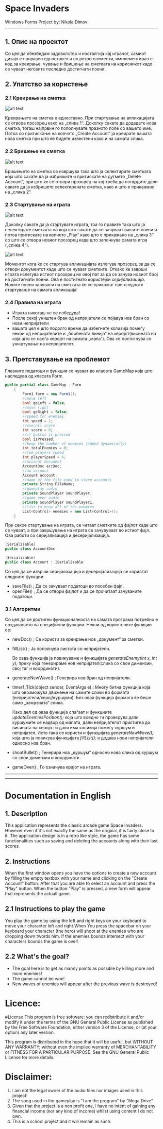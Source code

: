 # Space Invaders
Windows Forms Project by: Nikola Dimov
***
## 1. Опис на проектот
Со цел да обезбедам задоволство и носталгија кај играчот, самиот дизајн е направен едноставен и со ретро елементи, имплементиран е код за креирање, чување и бришење на сметката на корисникот каде се чуваат неговите последно достигнати поени.
## 2. Упатство за користење
### 2.1 Креирање на сметка
![alt text](https://github.com/DimovNikola/SpaceInvaders/blob/master/createAccount.png "Create Account")

Креирањето на сметка е едноставно.
При стартување на апликацијата се отвора прозорец како на „слика 1“. Доколку сакате да додадете нова сметка, тогаш најпрвин го пополнувате празното поле со вашето име. Потоа со притискање на копчето „Create Account“ ја креирате вашата нова сметка при што ќе бидете известени како и на самата слика.

### 2.2 Бришење на сметка
![alt text](https://github.com/DimovNikola/SpaceInvaders/blob/master/deleteAccount.png "Delete Account")

Бришењето на сметка се извршува така што ја селектирате сметката која што сакате да ја избришите и притискате на дугмето „Delete Account“, при што ќе се отвори прозорец на кој треба да потврдите дали сакате да ја избришете селектираната сметка, како и што е прикажано на „слика 2“.

### 2.3 Стартување на играта
![alt text](https://github.com/DimovNikola/SpaceInvaders/blob/master/playGame.png "Play Game")

Доколку сакате да ја стартувате играта, тоа го правите така што ја селектирате сметката на која што сакате да се зачуваат вашите поени и потоа притискате на копчето „Play“ како што е прикажано на „слика 3“ со што се отвора новиот прозорец каде што започнува самата игра („слика 4“). 

![alt text](https://github.com/DimovNikola/SpaceInvaders/blob/master/gameplay.png "Gameplay")

Моментот кога ќе се стартува апликацијата излегува прозорец за да се отвори документот каде што се чуваат сметките. Откако ќе заврши играта излегува истиот прозорец но овој пат за да се зачува новиот број на достигнати поени. Ова е постигнато користејки *серијализација*. Новите поени зачувани на сметката ќе се прикажат при следното стартување на самата апликација!

### 2.4 Правила на играта
* Играта никогаш не се победува!
* После секој уништен бран од непријатели се појавуа нов бран со нови непријатели
* вашата цел е што подолго време да избегнете колизија помеѓу некои од непријателите и „борбената линија“ на херојот(висината на која што се наоѓа херојот на самата „мапа“). Ова се постигнува со уништување на непријателот.

## 3. Претставување на проблемот
Главните податоци и функции се чуваат во класата GameMap која што наследува од класата Form. 
```c#
public partial class GameMap : Form
    {
        Form1 form = new Form1();
        //move left
        bool goLeft = false;
        //move right
        bool goRight = false;
        //speed for enemies
        int speed = 1;
        //overall score
        int score = 0;
        //if button is pressed
        bool isPressed;
        //keep the number of enemies (added dynamically)
        int totalEnemies = 0;
        //the players speed
        int playerSpeed = 6;
        //account document
        AccountDoc accDoc;
        //an account
        Account account;
        //name of the file used to store accounts
        private String FileName;
        //gameplay audio
        private SoundPlayer soundPlayer;
        //game over audio
        private SoundPlayer soundPlayer1;
        //list to keep all of the enemies
        List<Control> enemies = new List<Control>();
    }
```

При секое стартување на играта, се читаат сметките од фајлот каде што се чуваат, а при завршување на играта се зачувуваат во истиот фајл. Ова работи со серијализација и десеријализација.

```c#
[Serializable]
public class AccountDoc
```
```c#
[Serializable]
public class Account : ISerializable
```

Со цел да се изврши серијализација и десеријализација се користат следните функции:

* saveFile() ; Да се зачуваат податоци во посебен фајл.
* openFile() ; Да се отвори фајлот и да се прочитаат зачуваните податоци.

### 3.1 Алгоритми
Со цел да се достигни функционалноста на самата програма потребно е создавањето на специфични функции. Некои од користените функции се:

* newDoc() ; Се користи за креирање нов „документ“ за сметки.
* fillList() ; Ја пополнува листата со непријатели.

    Во оваа функција ја повикуваме и функцијата *generateEnemy(int x, int y);* преку која генерираме нов непријател(слика со свои димензии, свој таг и координати).

* generateNewWave() ; Генерира нов бран од непријатели.
* timer1_Tick(object sender, EventArgs e) ; Многу битна функција која што овозможува движење на самите слики во формата (непријатели/херој/куршуми). Без оваа функција формата ќе беше само „замрзната“ слика.

    Како дел од оваа функција спаѓаат и функциите *updateEnemiesPosition();* која што воедно ги проверува дали куршумите се надвор од мапата, дали непријателот пристигна до висината на херојот и дали има колизија помеѓу куршум и непријател.
    Исто така се користи и функцијата *generateNewWave();* која што ја повикува функцијата *fillList();* и додава нови непријатели односно нов бран.
    
* shootBullet() ; Генерира нов „куршум“ односно нова слика од куршум со свои димензии и координати.

* gameOver() ; Го означува крајот на играта. 

***
***

# Documentation in English

## 1. Description
This application represents the classic arcade game Space Invaders. However even if it's not exactly the same as the original, it is fairly close to it. The application design is in a retro like style, the game has some functionalities such as saving and deleting the accounts along with their last scores.

## 2. Instructions
When the first window opens you have the options to create a new account by filling the empty textbox with your name and clicking on the "Create Account" button. After that you are able to select an account and press the "Play" button. When the button "Play" is pressed, a new form will appear that represents the actuall game. 

## 2.1 Instructions to play the game
You play the game by using the left and right keys on your keyboard to move your character left and right.When You press the spacebar on your keyboard your character (the hero) will shoot at the enemies who are dropping down twords him. If the enemies bounds intersect with your characters bounds the game is over!

## 2.2 What's the goal?

* The goal here is to get as manny points as possible by killing more and more enemies! 
* The game cannot be won!
* New waves of enemies will appear after the previous wave is destroyed! 

# Licence:
#License This program is free software: you can redistribute it and/or modify it under the terms of the GNU General Public License as published by the Free Software Foundation, either version 3 of the License, or (at your option) any later version.

This program is distributed in the hope that it will be useful, but WITHOUT ANY WARRANTY; without even the implied warranty of MERCHANTABILITY or FITNESS FOR A PARTICULAR PURPOSE. See the GNU General Public License for more details.

# Disclaimer:
1. I am not the legal owner of the audio files nor images used in this project!
2. The song used in the gameplay is "I am the program" by "Mega Drive"
3. Given that the project is a non profit one, I have no intent of gaining any financial income (nor any kind of income) whilst using content I do not own.
4. This is a school project and it will remain as such.